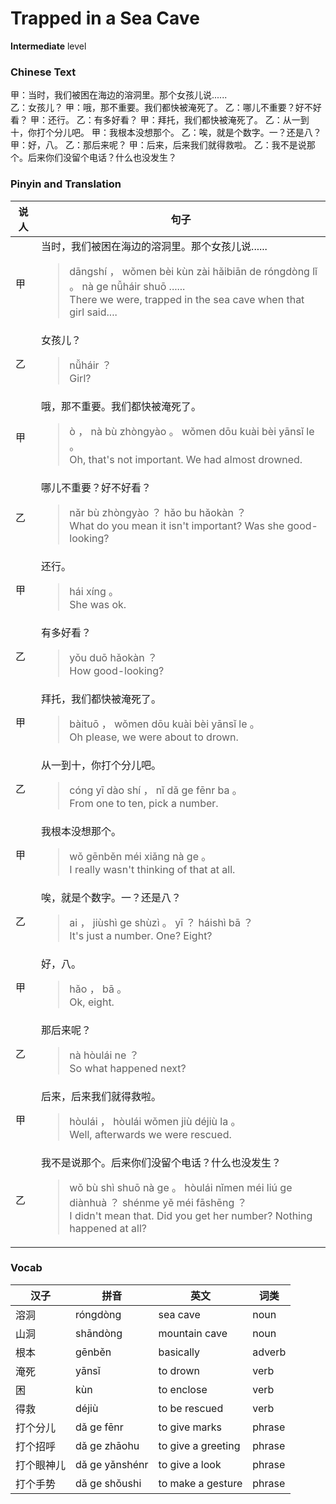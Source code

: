 # Trapped in a Sea Cave
**Intermediate** level
### Chinese Text
甲：当时，我们被困在海边的溶洞里。那个女孩儿说......<br />乙：女孩儿？
甲：哦，那不重要。我们都快被淹死了。
乙：哪儿不重要？好不好看？
甲：还行。
乙：有多好看？
甲：拜托，我们都快被淹死了。
乙：从一到十，你打个分儿吧。
甲：我根本没想那个。
乙：唉，就是个数字。一？还是八？
甲：好，八。
乙：那后来呢？
甲：后来，后来我们就得救啦。
乙：我不是说那个。后来你们没留个电话？什么也没发生？

### Pinyin and Translation
|说人|句子|
|----|----|
|甲|当时，我们被困在海边的溶洞里。那个女孩儿说......<blockquote>dāngshí ， wǒmen bèi kùn zài hǎibiān de róngdòng lǐ 。 nà ge nǚháir shuō ......<br />There we were, trapped in the sea cave when that girl said....</blockquote>|
|乙|女孩儿？<blockquote>nǚháir ？<br />Girl?</blockquote>|
|甲|哦，那不重要。我们都快被淹死了。<blockquote>ò ， nà bù zhòngyào 。 wǒmen dōu kuài bèi yānsǐ le 。<br />Oh, that's not important. We had almost drowned.</blockquote>|
|乙|哪儿不重要？好不好看？<blockquote>nǎr bù zhòngyào ？ hǎo bu hǎokàn ？<br />What do you mean it isn't important? Was she good-looking?</blockquote>|
|甲|还行。<blockquote>hái xíng 。<br />She was ok.</blockquote>|
|乙|有多好看？<blockquote>yǒu duō hǎokàn ？<br />How good-looking?</blockquote>|
|甲|拜托，我们都快被淹死了。<blockquote>bàituō ， wǒmen dōu kuài bèi yānsǐ le 。<br />Oh please, we were about to drown.</blockquote>|
|乙|从一到十，你打个分儿吧。<blockquote>cóng yī dào shí ， nǐ dǎ ge fēnr ba 。<br />From one to ten, pick a number.</blockquote>|
|甲|我根本没想那个。<blockquote>wǒ gēnběn méi xiǎng nà ge 。<br />I really wasn't thinking of that at all.</blockquote>|
|乙|唉，就是个数字。一？还是八？<blockquote>ai ， jiùshì ge shùzì 。 yī ？ háishì bā ？<br />It's just a number. One? Eight?</blockquote>|
|甲|好，八。<blockquote>hǎo ， bā 。<br />Ok, eight.</blockquote>|
|乙|那后来呢？<blockquote>nà hòulái ne ？<br />So what happened next?</blockquote>|
|甲|后来，后来我们就得救啦。<blockquote>hòulái ， hòulái wǒmen jiù déjiù la 。<br />Well, afterwards we were rescued.</blockquote>|
|乙|我不是说那个。后来你们没留个电话？什么也没发生？<blockquote>wǒ bù shì shuō nà ge 。 hòulái nǐmen méi liú ge diànhuà ？ shénme yě méi fāshēng ？<br />I didn't mean that. Did you get her number? Nothing happened at all?</blockquote>|
### Vocab
|汉子|拼音|英文|词类|
|----|----|----|----|
|溶洞|róngdòng|sea cave|noun|
|山洞|shāndòng|mountain cave|noun|
|根本|gēnběn|basically|adverb|
|淹死|yānsǐ|to drown|verb|
|困|kùn|to enclose|verb|
|得救|déjiù|to be rescued|verb|
|打个分儿|dǎ ge fēnr|to give marks|phrase|
|打个招呼|dǎ ge zhāohu|to give a greeting|phrase|
|打个眼神儿|dǎ ge yǎnshénr|to give a look|phrase|
|打个手势|dǎ ge shǒushi|to make a gesture|phrase|